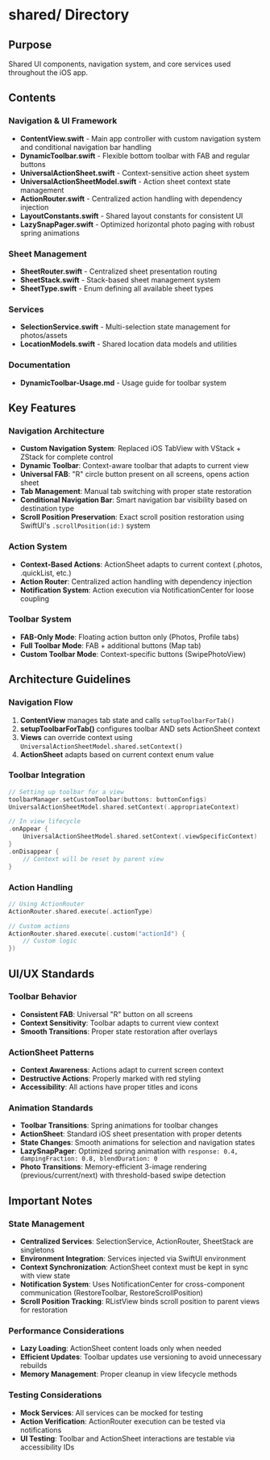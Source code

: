 # shared/ Directory

## Purpose
Shared UI components, navigation system, and core services used throughout the iOS app.

## Contents

### Navigation & UI Framework
- **ContentView.swift** - Main app controller with custom navigation system and conditional navigation bar handling
- **DynamicToolbar.swift** - Flexible bottom toolbar with FAB and regular buttons
- **UniversalActionSheet.swift** - Context-sensitive action sheet system
- **UniversalActionSheetModel.swift** - Action sheet context state management
- **ActionRouter.swift** - Centralized action handling with dependency injection
- **LayoutConstants.swift** - Shared layout constants for consistent UI
- **LazySnapPager.swift** - Optimized horizontal photo paging with robust spring animations

### Sheet Management
- **SheetRouter.swift** - Centralized sheet presentation routing
- **SheetStack.swift** - Stack-based sheet management system
- **SheetType.swift** - Enum defining all available sheet types

### Services
- **SelectionService.swift** - Multi-selection state management for photos/assets
- **LocationModels.swift** - Shared location data models and utilities

### Documentation
- **DynamicToolbar-Usage.md** - Usage guide for toolbar system

## Key Features

### Navigation Architecture
- **Custom Navigation System**: Replaced iOS TabView with VStack + ZStack for complete control
- **Dynamic Toolbar**: Context-aware toolbar that adapts to current view
- **Universal FAB**: "R" circle button present on all screens, opens action sheet
- **Tab Management**: Manual tab switching with proper state restoration
- **Conditional Navigation Bar**: Smart navigation bar visibility based on destination type
- **Scroll Position Preservation**: Exact scroll position restoration using SwiftUI's `.scrollPosition(id:)` system

### Action System
- **Context-Based Actions**: ActionSheet adapts to current context (.photos, .quickList, etc.)
- **Action Router**: Centralized action handling with dependency injection
- **Notification System**: Action execution via NotificationCenter for loose coupling

### Toolbar System
- **FAB-Only Mode**: Floating action button only (Photos, Profile tabs)
- **Full Toolbar Mode**: FAB + additional buttons (Map tab)
- **Custom Toolbar Mode**: Context-specific buttons (SwipePhotoView)

## Architecture Guidelines

### Navigation Flow
1. **ContentView** manages tab state and calls `setupToolbarForTab()`
2. **setupToolbarForTab()** configures toolbar AND sets ActionSheet context
3. **Views** can override context using `UniversalActionSheetModel.shared.setContext()`
4. **ActionSheet** adapts based on current context enum value

### Toolbar Integration
```swift
// Setting up toolbar for a view
toolbarManager.setCustomToolbar(buttons: buttonConfigs)
UniversalActionSheetModel.shared.setContext(.appropriateContext)

// In view lifecycle
.onAppear {
    UniversalActionSheetModel.shared.setContext(.viewSpecificContext)
}
.onDisappear {
    // Context will be reset by parent view
}
```

### Action Handling
```swift
// Using ActionRouter
ActionRouter.shared.execute(.actionType)

// Custom actions
ActionRouter.shared.execute(.custom("actionId") { 
    // Custom logic
})
```

## UI/UX Standards

### Toolbar Behavior
- **Consistent FAB**: Universal "R" button on all screens
- **Context Sensitivity**: Toolbar adapts to current view context
- **Smooth Transitions**: Proper state restoration after overlays

### ActionSheet Patterns
- **Context Awareness**: Actions adapt to current screen context
- **Destructive Actions**: Properly marked with red styling
- **Accessibility**: All actions have proper titles and icons

### Animation Standards
- **Toolbar Transitions**: Spring animations for toolbar changes
- **ActionSheet**: Standard iOS sheet presentation with proper detents
- **State Changes**: Smooth animations for selection and navigation states
- **LazySnapPager**: Optimized spring animation with `response: 0.4, dampingFraction: 0.8, blendDuration: 0`
- **Photo Transitions**: Memory-efficient 3-image rendering (previous/current/next) with threshold-based swipe detection

## Important Notes

### State Management
- **Centralized Services**: SelectionService, ActionRouter, SheetStack are singletons
- **Environment Integration**: Services injected via SwiftUI environment
- **Context Synchronization**: ActionSheet context must be kept in sync with view state
- **Notification System**: Uses NotificationCenter for cross-component communication (RestoreToolbar, RestoreScrollPosition)
- **Scroll Position Tracking**: RListView binds scroll position to parent views for restoration

### Performance Considerations
- **Lazy Loading**: ActionSheet content loads only when needed
- **Efficient Updates**: Toolbar updates use versioning to avoid unnecessary rebuilds
- **Memory Management**: Proper cleanup in view lifecycle methods

### Testing Considerations
- **Mock Services**: All services can be mocked for testing
- **Action Verification**: ActionRouter execution can be tested via notifications
- **UI Testing**: Toolbar and ActionSheet interactions are testable via accessibility IDs